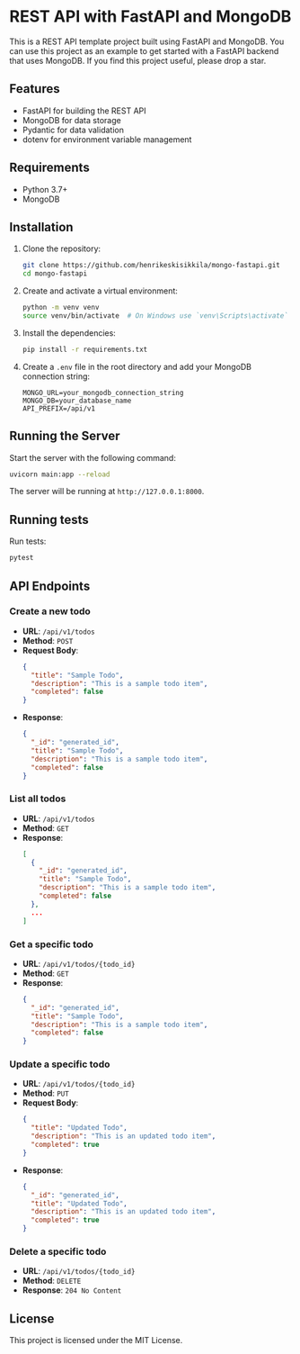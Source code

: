 # REST API with FastAPI and MongoDB

This is a REST API template project built using FastAPI and MongoDB. You can use this project as an example to get started with a FastAPI backend that uses MongoDB. If you find this project useful, please drop a star.

## Features

- FastAPI for building the REST API
- MongoDB for data storage
- Pydantic for data validation
- dotenv for environment variable management

## Requirements

- Python 3.7+
- MongoDB

## Installation

1. Clone the repository:
   ```bash
   git clone https://github.com/henrikeskisikkila/mongo-fastapi.git
   cd mongo-fastapi
   ```

2. Create and activate a virtual environment:
   ```bash
   python -m venv venv
   source venv/bin/activate  # On Windows use `venv\Scripts\activate`
   ```

3. Install the dependencies:
   ```bash
   pip install -r requirements.txt
   ```

4. Create a `.env` file in the root directory and add your MongoDB connection string:
   ```properties
   MONGO_URL=your_mongodb_connection_string
   MONGO_DB=your_database_name
   API_PREFIX=/api/v1
   ```

## Running the Server

Start the server with the following command:
```bash
uvicorn main:app --reload
```

The server will be running at `http://127.0.0.1:8000`.

## Running tests

Run tests:
```bash
pytest
```


## API Endpoints

### Create a new todo
- **URL**: `/api/v1/todos`
- **Method**: `POST`
- **Request Body**:
  ```json
  {
    "title": "Sample Todo",
    "description": "This is a sample todo item",
    "completed": false
  }
  ```
- **Response**:
  ```json
  {
    "_id": "generated_id",
    "title": "Sample Todo",
    "description": "This is a sample todo item",
    "completed": false
  }
  ```

### List all todos
- **URL**: `/api/v1/todos`
- **Method**: `GET`
- **Response**:
  ```json
  [
    {
      "_id": "generated_id",
      "title": "Sample Todo",
      "description": "This is a sample todo item",
      "completed": false
    },
    ...
  ]
  ```

### Get a specific todo
- **URL**: `/api/v1/todos/{todo_id}`
- **Method**: `GET`
- **Response**:
  ```json
  {
    "_id": "generated_id",
    "title": "Sample Todo",
    "description": "This is a sample todo item",
    "completed": false
  }
  ```

### Update a specific todo
- **URL**: `/api/v1/todos/{todo_id}`
- **Method**: `PUT`
- **Request Body**:
  ```json
  {
    "title": "Updated Todo",
    "description": "This is an updated todo item",
    "completed": true
  }
  ```
- **Response**:
  ```json
  {
    "_id": "generated_id",
    "title": "Updated Todo",
    "description": "This is an updated todo item",
    "completed": true
  }
  ```

### Delete a specific todo
- **URL**: `/api/v1/todos/{todo_id}`
- **Method**: `DELETE`
- **Response**: `204 No Content`

## License

This project is licensed under the MIT License.